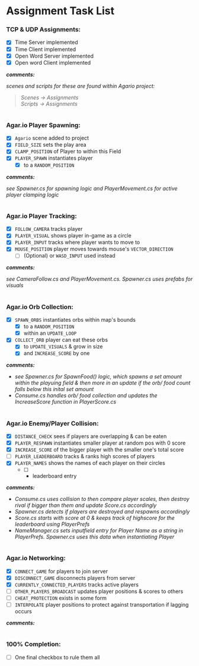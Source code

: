 # Assignment Task List

### TCP & UDP Assignments:

- [x] Time Server implemented
- [x] Time Client implemented
- [x] Open Word Server implemented
- [x] Open word Client implemented

***comments:***  

*scenes and scripts for these are found within Agario project:*  
>*Scenes -> Assignments*  
>*Scripts -> Assignments*

#

### Agar.io Player Spawning:

- [x] `Agario` scene added to project
- [x] `FIELD_SIZE` sets the play area 
- [x] `CLAMP_POSITION` of Player to within this Field
- [x] `PLAYER_SPAWN` instantiates player 
  - [x] to a `RANDOM_POSITION` 

***comments:***  

*see Spawner.cs for spawning logic and PlayerMovement.cs for active player clamping logic*

#

### Agar.io Player Tracking:

- [x] `FOLLOW_CAMERA` tracks player
- [x] `PLAYER_VISUAL` shows player in-game as a circle
- [x] `PLAYER_INPUT` tracks where player wants to move to
- [x] `MOUSE_POSITION` player moves towards mouse's `VECTOR_DIRECTION`
  - [ ] \(Optional) or `WASD_INPUT` used instead

***comments:***  

*see CameraFollow.cs and PlayerMovement.cs. Spawner.cs uses prefabs for visuals*

#

### Agar.io Orb Collection:

- [x] `SPAWN_ORBS` instantiates orbs within map's bounds
  - [x] to a `RANDOM_POSITION`
  - [x] within an `UPDATE_LOOP`
- [x] `COLLECT_ORB` player can eat these orbs
  - [x] to `UPDATE_VISUALS` & grow in size
  - [x] and `INCREASE_SCORE` by one

***comments:***  

- *see Spawner.cs for SpawnFood() logic, which spawns a set amount within the playuing field & then more in an update if the orb/ food count falls below this inital set amount*  
- *Consume.cs handles orb/ food collection and updates the IncreaseScore function in PlayerScore.cs*

#

### Agar.io Enemy/Player Collision:

- [x] `DISTANCE_CHECK` sees if players are overlapping & can be eaten
- [x] `PLAYER_RESPAWN` instantiates smaller player at random pos with 0 score
- [x] `INCREASE_SCORE` of the bigger player with the smaller one's total score
- [ ] `PLAYER_LEADERBOARD` tracks & ranks high scores of players
- [x] `PLAYER_NAMES` shows the names of each player on their circles 
  - [ ] + leaderboard entry 

***comments:***  

- *Consume.cs uses collision to then compare player scales, then destroy rival if bigger than them and update Score.cs accordingly*  
- *Spawner.cs detects if players are destroyed and respawns accordingly*  
- *Score.cs starts with score at 0 & keeps track of highscore for the leaderboard using PlayerPrefs*  
- *NameManager.cs sets inputfield entry for Player Name as a string in PlayerPrefs. Spawner.cs uses this data when instantiating Player*


#

### Agar.io Networking:

- [x] `CONNECT_GAME` for players to join server
- [x] `DISCONNECT_GAME` disconnects players from server
- [x] `CURRENTLY_CONNECTED_PLAYERS` tracks active players
- [ ] `OTHER_PLAYERS_BROADCAST` updates player positions & scores to others
- [ ] `CHEAT_PROTECTION` exists in some form
- [ ] `INTERPOLATE` player positions to protect against transportation if lagging occurs

***comments:***  

#

### 100% Completion:

- [ ] One final checkbox to rule them all
